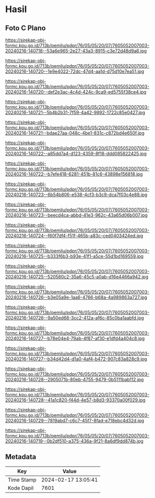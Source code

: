 # Hasil

## Foto C Plano

https://sirekap-obj-formc.kpu.go.id/713b/pemilu/pdpr/76/05/05/20/07/7605052007003-20240216-140718--53a6e965-2e27-43a3-8915-c3e72d48d9a6.jpg

https://sirekap-obj-formc.kpu.go.id/713b/pemilu/pdpr/76/05/05/20/07/7605052007003-20240216-140720--1e9e4022-72dc-47d4-aa1d-d75d10e7ea51.jpg

https://sirekap-obj-formc.kpu.go.id/713b/pemilu/pdpr/76/05/05/20/07/7605052007003-20240216-140720--def2e3ac-4c4d-424c-9ca9-ed5755f38ce4.jpg

https://sirekap-obj-formc.kpu.go.id/713b/pemilu/pdpr/76/05/05/20/07/7605052007003-20240216-140721--5b4b2b31-7f59-4a42-9892-1722c85e0427.jpg

https://sirekap-obj-formc.kpu.go.id/713b/pemilu/pdpr/76/05/05/20/07/7605052007003-20240216-140721--bdae27aa-048c-4be1-831c-c872bd4e650f.jpg

https://sirekap-obj-formc.kpu.go.id/713b/pemilu/pdpr/76/05/05/20/07/7605052007003-20240216-140722--a85dd7a4-d123-4359-8f18-ddd085822425.jpg

https://sirekap-obj-formc.kpu.go.id/713b/pemilu/pdpr/76/05/05/20/07/7605052007003-20240216-140722--b7efe418-6281-451b-81c6-43898e156818.jpg

https://sirekap-obj-formc.kpu.go.id/713b/pemilu/pdpr/76/05/05/20/07/7605052007003-20240216-140723--6b54b806-e538-4cf3-b3c9-dca7f03c4e88.jpg

https://sirekap-obj-formc.kpu.go.id/713b/pemilu/pdpr/76/05/05/20/07/7605052007003-20240216-140723--beecd4ca-abbd-41e3-962c-43a65d06b007.jpg

https://sirekap-obj-formc.kpu.go.id/713b/pemilu/pdpr/76/05/05/20/07/7605052007003-20240216-140724--f60f7df4-f51f-465b-a83c-ced0403424ed.jpg

https://sirekap-obj-formc.kpu.go.id/713b/pemilu/pdpr/76/05/05/20/07/7605052007003-20240216-140725--b333f6b3-b93e-41f1-a5ce-55d1bd169559.jpg

https://sirekap-obj-formc.kpu.go.id/713b/pemilu/pdpr/76/05/05/20/07/7605052007003-20240216-140725--520580c2-35a6-45c5-a0ab-d16e4466a942.jpg

https://sirekap-obj-formc.kpu.go.id/713b/pemilu/pdpr/76/05/05/20/07/7605052007003-20240216-140726--b3e05a9e-1aa6-4766-b68a-4a989863a727.jpg

https://sirekap-obj-formc.kpu.go.id/713b/pemilu/pdpr/76/05/05/20/07/7605052007003-20240216-140726--9a50ed68-3cc2-412a-af6c-85c0ba1aabfd.jpg

https://sirekap-obj-formc.kpu.go.id/713b/pemilu/pdpr/76/05/05/20/07/7605052007003-20240216-140727--b78e04e4-79ab-4f87-af30-e1dfd4a404c8.jpg

https://sirekap-obj-formc.kpu.go.id/713b/pemilu/pdpr/76/05/05/20/07/7605052007003-20240216-140727--b34d42d4-d1a0-4af4-b472-907c83a828c9.jpg

https://sirekap-obj-formc.kpu.go.id/713b/pemilu/pdpr/76/05/05/20/07/7605052007003-20240216-140728--2905071b-80eb-4755-9479-0b5111bab112.jpg

https://sirekap-obj-formc.kpu.go.id/713b/pemilu/pdpr/76/05/05/20/07/7605052007003-20240216-140728--41a1c820-f44d-4e57-b8d3-93370a00f029.jpg

https://sirekap-obj-formc.kpu.go.id/713b/pemilu/pdpr/76/05/05/20/07/7605052007003-20240216-140729--7819abd7-c6c7-45f7-8fad-e718ebc4d32d.jpg

https://sirekap-obj-formc.kpu.go.id/713b/pemilu/pdpr/76/05/05/20/07/7605052007003-20240216-140719--0b2df510-a375-436a-9f21-8a6df9dd874b.jpg


## Metadata

| Key        | Value               |
| ---------- | ------------------- |
| Time Stamp | 2024-02-17 13:05:41 |
| Kode Dapil | 7601                |



